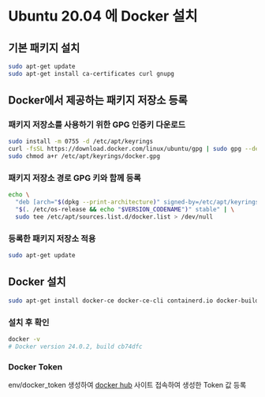 # Ubuntu 20.04 에 Docker 설치

## 기본 패키지 설치
``` bash
sudo apt-get update
sudo apt-get install ca-certificates curl gnupg
```

## Docker에서 제공하는 패키지 저장소 등록

### 패키지 저장소를 사용하기 위한 GPG 인증키 다운로드
``` bash
sudo install -m 0755 -d /etc/apt/keyrings
curl -fsSL https://download.docker.com/linux/ubuntu/gpg | sudo gpg --dearmor -o /etc/apt/keyrings/docker.gpg
sudo chmod a+r /etc/apt/keyrings/docker.gpg
```

### 패키지 저장소 경로 GPG 키와 함께 등록
``` bash
echo \
  "deb [arch="$(dpkg --print-architecture)" signed-by=/etc/apt/keyrings/docker.gpg] https://download.docker.com/linux/ubuntu \
  "$(. /etc/os-release && echo "$VERSION_CODENAME")" stable" | \
  sudo tee /etc/apt/sources.list.d/docker.list > /dev/null
```

### 등록한 패키지 저장소 적용
``` bash
sudo apt-get update
```

## Docker 설치
``` bash
sudo apt-get install docker-ce docker-ce-cli containerd.io docker-buildx-plugin docker-compose-plugin
```

### 설치 후 확인
``` bash
docker -v
# Docker version 24.0.2, build cb74dfc
```

### Docker Token
env/docker_token 생성하여 [docker hub](https://hub.docker.com/settings/security) 사이트 접속하여 생성한 Token 값 등록